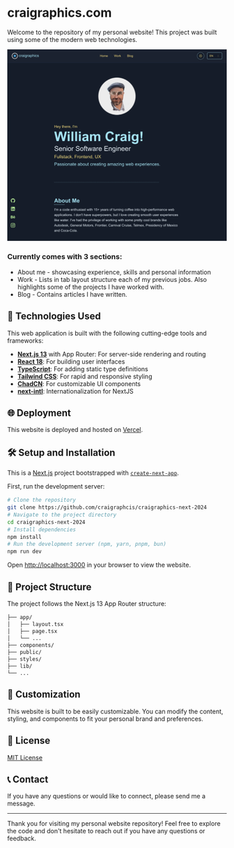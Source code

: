 # craigraphics.com

Welcome to the repository of my personal website! This project was built using some of the modern web technologies.

![Website Preview](./public/images/homepage.png)

### Currently comes with 3 sections:

- About me - showcasing experience, skills and personal information
- Work - Lists in tab layout structure each of my previous jobs. Also highlights some of the projects I have worked with.
- Blog - Contains articles I have written.

## 🚀 Technologies Used

This web application is built with the following cutting-edge tools and frameworks:

- **[Next.js 13](https://nextjs.org/)** with App Router: For server-side rendering and routing
- **[React 18](https://reactjs.org/)**: For building user interfaces
- **[TypeScript](https://www.typescriptlang.org/)**: For adding static type definitions
- **[Tailwind CSS](https://tailwindcss.com/)**: For rapid and responsive styling
- **[ChadCN](https://ui.shadcn.com/)**: For customizable UI components
- **[next-intl](https://next-intl-docs.vercel.app/)**: Internationalization for NextJS

## 🌐 Deployment

This website is deployed and hosted on [Vercel](https://vercel.com/).

## 🛠️ Setup and Installation

This is a [Next.js](https://nextjs.org) project bootstrapped with [`create-next-app`](https://nextjs.org/docs/app/api-reference/cli/create-next-app).

First, run the development server:

```bash
# Clone the repository
git clone https://github.com/craigraphcis/craigraphics-next-2024
# Navigate to the project directory
cd craigraphics-next-2024
# Install dependencies
npm install
# Run the development server (npm, yarn, pnpm, bun)
npm run dev
```

Open [http://localhost:3000](http://localhost:3000) in your browser to view the website.

## 📂 Project Structure

The project follows the Next.js 13 App Router structure:

```
├── app/
│   ├── layout.tsx
│   ├── page.tsx
│   └── ...
├── components/
├── public/
├── styles/
├── lib/
└── ...
```

## 🔧 Customization

This website is built to be easily customizable. You can modify the content, styling, and components to fit your personal brand and preferences.

## 📄 License

[MIT License](LICENSE)

## 📞 Contact

If you have any questions or would like to connect, please send me a message.

---

Thank you for visiting my personal website repository! Feel free to explore the code and don't hesitate to reach out if you have any questions or feedback.

